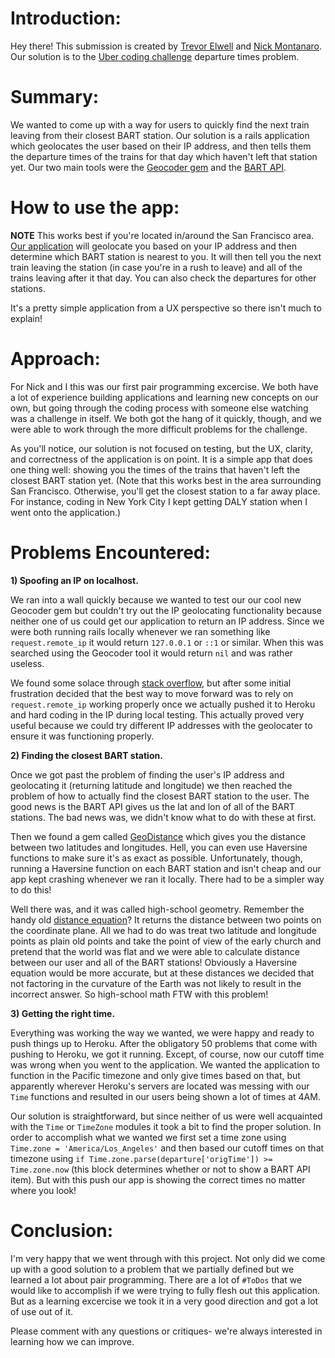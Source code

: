 Introduction:
==================================

Hey there! This submission is created by [Trevor Elwell](http://trevorelwell.me) and [Nick Montanaro](https://github.com/nicoNaN/). Our solution is to the [Uber coding challenge](https://github.com/uber/coding-challenge-tools/blob/master/coding_challenge.md) departure times problem.

Summary:
==================================

We wanted to come up with a way for users to quickly find the next train leaving from their closest BART station. Our solution is a rails application which geolocates the user based on their IP address, and then tells them the departure times of the trains for that day which haven't left that station yet. Our two main tools were the [Geocoder gem](https://github.com/alexreisner/geocoder) and the [BART API](http://api.bart.gov/docs/overview/index.aspx). 

How to use the app:
==================================

**NOTE** This works best if you're located in/around the San Francisco area. [Our application](https://vast-taiga-9481.herokuapp.com/) will geolocate you based on your IP address and then determine which BART station is nearest to you. It will then tell you the next train leaving the station (in case you're in a rush to leave) and all of the trains leaving after it that day. You can also check the departures for other stations.

It's a pretty simple application from a UX perspective so there isn't much to explain!

Approach:
==================================

For Nick and I this was our first pair programming excercise. We both have a lot of experience building applications and learning new concepts on our own, but going through the coding process with someone else watching was a challenge in itself. We both got the hang of it quickly, though, and we were able to work through the more difficult problems for the challenge.

As you'll notice, our solution is not focused on testing, but the UX, clarity, and correctness of the application is on point. It is a simple app that does one thing well: showing you the times of the trains that haven't left the closest BART station yet. (Note that this works best in the area surrounding San Francisco. Otherwise, you'll get the closest station to a far away place. For instance, coding in New York City I kept getting DALY station when I went onto the application.) 

Problems Encountered:
==================================

**1) Spoofing an IP on localhost.**

We ran into a wall quickly because we wanted to test our our cool new Geocoder gem but couldn't try out the IP geolocating functionality because neither one of us could get our application to return an IP address. Since we were both running rails locally whenever we ran something like `request.remote_ip` it would return `127.0.0.1` or `::1` or similar. When this was searched using the Geocoder tool it would return `nil` and was rather useless.

We found some solace through [stack overflow](http://stackoverflow.com/questions/3887943/get-real-ip-address-in-local-rails-development-environment), but after some initial frustration decided that the best way to move forward was to rely on `request.remote_ip` working properly once we actually pushed it to Heroku and hard coding in the IP during local testing. This actually proved very useful because we could try different IP addresses with the geolocater to ensure it was functioning properly. 


**2) Finding the closest BART station.**

Once we got past the problem of finding the user's IP address and geolocating it (returning latitude and longitude) we then reached the problem of how to actually find the closest BART station to the user. The good news is the BART API gives us the lat and lon of all of the BART stations. The bad news was, we didn't know what to do with these at first. 

Then we found a gem called [GeoDistance](https://github.com/kristianmandrup/geo-distance) which gives you the distance between two latitudes and longitudes. Hell, you can even use Haversine functions to make sure it's as exact as possible. Unfortunately, though, running a Haversine function on each BART station and isn't cheap and our app kept crashing whenever we ran it locally. There had to be a simpler way to do this!

Well there was, and it was called high-school geometry. Remember the handy old [distance equation](http://cs.selu.edu/~rbyrd/math/distance/)? It returns the distance between two points on the coordinate plane. All we had to do was treat two latitude and longitude points as plain old points and take the point of view of the early church and pretend that the world was flat and we were able to calculate distance between our user and all of the BART stations! Obviously a Haversine equation would be more accurate, but at these distances we decided that not factoring in the curvature of the Earth was not likely to result in the incorrect answer. So high-school math FTW with this problem!

**3) Getting the right time.**

Everything was working the way we wanted, we were happy and ready to push things up to Heroku. After the obligatory 50 problems that come with pushing to Heroku, we got it running. Except, of course, now our cutoff time was wrong when you went to the application. We wanted the application to function in the Pacific timezone and only give times based on that, but apparently wherever Heroku's servers are located was messing with our `Time` functions and resulted in our users being shown a lot of times at 4AM. 

Our solution is straightforward, but since neither of us were well acquainted with the `Time` or `TimeZone` modules it took a bit to find the proper solution. In order to accomplish what we wanted we first set a time zone using `Time.zone = 'America/Los_Angeles'` and then based our cutoff times on that timezone using `if Time.zone.parse(departure['origTime']) >= Time.zone.now` (this block determines whether or not to show a BART API item). But with this push our app is showing the correct times no matter where you look! 


Conclusion:
==================================

I'm very happy that we went through with this project. Not only did we come up with a good solution to a problem that we partially defined but we learned a lot about pair programming. There are a lot of `#ToDos` that we would like to accomplish if we were trying to fully flesh out this application. But as a learning excercise we took it in a very good direction and got a lot of use out of it.

Please comment with any questions or critiques- we're always interested in learning how we can improve.  